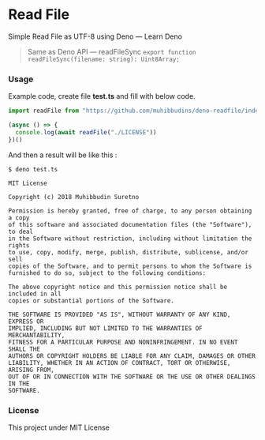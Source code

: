 # Read File

Simple Read File as UTF-8 using Deno — Learn Deno

> Same as Deno API — readFileSync `export function readFileSync(filename: string): Uint8Array;`

### Usage

Example code, create file **test.ts** and fill with below code.

```ts
import readFile from "https://github.com/muhibbudins/deno-readfile/index.ts";

(async () => {
  console.log(await readFile("./LICENSE"))
})()
```

And then a result will be like this :

```
$ deno test.ts

MIT License

Copyright (c) 2018 Muhibbudin Suretno

Permission is hereby granted, free of charge, to any person obtaining a copy
of this software and associated documentation files (the "Software"), to deal
in the Software without restriction, including without limitation the rights
to use, copy, modify, merge, publish, distribute, sublicense, and/or sell
copies of the Software, and to permit persons to whom the Software is
furnished to do so, subject to the following conditions:

The above copyright notice and this permission notice shall be included in all
copies or substantial portions of the Software.

THE SOFTWARE IS PROVIDED "AS IS", WITHOUT WARRANTY OF ANY KIND, EXPRESS OR
IMPLIED, INCLUDING BUT NOT LIMITED TO THE WARRANTIES OF MERCHANTABILITY,
FITNESS FOR A PARTICULAR PURPOSE AND NONINFRINGEMENT. IN NO EVENT SHALL THE
AUTHORS OR COPYRIGHT HOLDERS BE LIABLE FOR ANY CLAIM, DAMAGES OR OTHER
LIABILITY, WHETHER IN AN ACTION OF CONTRACT, TORT OR OTHERWISE, ARISING FROM,
OUT OF OR IN CONNECTION WITH THE SOFTWARE OR THE USE OR OTHER DEALINGS IN THE
SOFTWARE.
```

### License

This project under MIT License